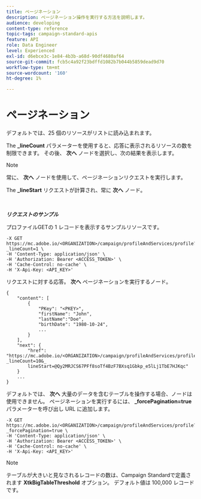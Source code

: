 ```yaml
---
title: ページネーション
description: ページネーション操作を実行する方法を説明します。
audience: developing
content-type: reference
topic-tags: campaign-standard-apis
feature: API
role: Data Engineer
level: Experienced
exl-id: d6ebce3c-1e84-4b3b-a68d-90df4680af64
source-git-commit: fcb5c4a92f23bdffd1082b7b044b5859dead9d70
workflow-type: tm+mt
source-wordcount: '160'
ht-degree: 1%

---
```


# ページネーション

デフォルトでは、25 個のリソースがリストに読み込まれます。

The **_lineCount** パラメーターを使用すると、応答に表示されるリソースの数を制限できます。  その後、 **次へ** ノードを選択し、次の結果を表示します。

>[!NOTE]
>
>常に、 **次へ** ノードを使用して、ページネーションリクエストを実行します。
>
>The **_lineStart** リクエストが計算され、常に **次へ** ノード。

<br/>

***リクエストのサンプル***

プロファイルGETの 1 レコードを表示するサンプルリソースです。

```
-X GET https://mc.adobe.io/<ORGANIZATION>/campaign/profileAndServices/profile?_lineCount=1 \
-H 'Content-Type: application/json' \
-H 'Authorization: Bearer <ACCESS_TOKEN>' \
-H 'Cache-Control: no-cache' \
-H 'X-Api-Key: <API_KEY>'
```

リクエストに対する応答。 **次へ** ページネーションを実行するノード。

```
{
    "content": [
        {
            "PKey": "<PKEY>",
            "firstName": "John",
            "lastName":"Doe",
            "birthDate": "1980-10-24",
            ...
        }
    ],
    "next": {
        "href": "https://mc.adobe.io/<ORGANIZATION>/campaign/profileAndServices/profile/email?_lineCount=10&_
        lineStart=@Qy2MRJCS67PFf8soTf4BzF7BXsq1Gbkp_e5lLj1TbE7HJKqc"
    }
    ...
}
```

デフォルトでは、 **次へ** 大量のデータを含むテーブルを操作する場合、ノードは使用できません。 ページネーションを実行するには、 **_forcePagination=true** パラメーターを呼び出し URL に追加します。

```
-X GET https://mc.adobe.io/<ORGANIZATION>/campaign/profileAndServices/profile?_forcePagination=true \
-H 'Content-Type: application/json' \
-H 'Authorization: Bearer <ACCESS_TOKEN>' \
-H 'Cache-Control: no-cache' \
-H 'X-Api-Key: <API_KEY>'
```

>[!NOTE]
>
>テーブルが大きいと見なされるレコードの数は、Campaign Standardで定義されます **XtkBigTableThreshold** オプション。 デフォルト値は 100,000 レコードです。
